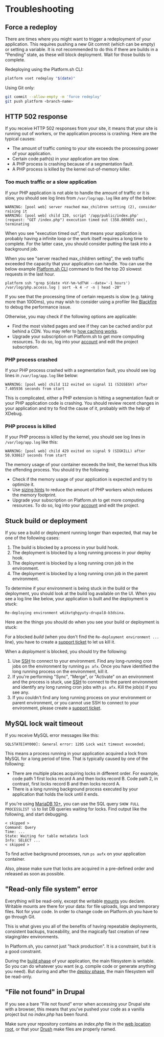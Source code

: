 # Troubleshooting

<!-- toc -->

## Force a redeploy

There are times where you might want to trigger a redeployment of your application. This requires pushing a new Git commit (which can be empty) or setting a variable. It is not recommended to do this if there are builds in a "Pending" state, as these will block deployment. Wait for those builds to complete.

Redeploying using the Platform.sh CLI:
```sh
platform vset redeploy "$(date)"
```

Using Git only:
```sh
git commit --allow-empty -m 'force redeploy'
git push platform <branch-name>
```

## HTTP 502 response

If you receive HTTP 502 responses from your site, it means that your site is running out of workers, or the application process is crashing.  Here are the typical causes:

* The amount of traffic coming to your site exceeds the processing power of your application.
* Certain code path(s) in your application are too slow.
* A PHP process is crashing because of a segmentation fault.
* A PHP process is killed by the kernel out-of-memory killer.

### Too much traffic or a slow application

If your PHP application is not able to handle the amount of traffic or it is slow, you should see log lines from `/var/log/app.log` like any of the below:

```
WARNING: [pool web] server reached max_children setting (2), consider raising it
WARNING: [pool web] child 120, script '/app/public/index.php' (request: "GET /index.php") execution timed out (358.009855 sec), terminating
```

When you see "execution timed out", that means your application is probably having a infinite loop or the work itself requires a long time to complete. For the latter case, you should consider putting the task into a background job.

When you see "server reached max_children setting", the web traffic exceeded the capacity that your application can handle. You can use the below example [Platform.sh CLI](/overview/cli.md) command to find the top 20 slowest requests in the last hour.

```
platform ssh "grep $(date +%Y-%m-%dT%H --date='-1 hours') /var/log/php.access.log | sort -k 4 -r -n | head -20"
```

If you see that the processing time of certain requests is slow (e.g. taking more than 1000ms), you may wish to consider using a profiler like [Blackfire](/administration/integrations/blackfire.md) to debug the performance issue.

Otherwise, you may check if the following options are applicable:

* Find the most visited pages and see if they can be cached and/or put behind a CDN.  You may refer to [how caching works](/configuration/routes/cache.md).
* Upgrade your subscription on Platform.sh to get more computing resources. To do so, log into your [account](https://accounts.platform.sh) and edit the project subscription.

### PHP process crashed

If your PHP process crashed with a segmentation fault, you should see log lines in `/var/log/app.log` like below:

```
WARNING: [pool web] child 112 exited on signal 11 (SIGSEGV) after 7.405936 seconds from start
```

This is complicated, either a PHP extension is hitting a segmentation fault or your PHP application code is crashing. You should review recent changes in your application and try to find the cause of it, probably with the help of XDebug.

### PHP process is killed

If your PHP process is killed by the kernel, you should see log lines in `/var/log/app.log` like this:

```
WARNING: [pool web] child 429 exited on signal 9 (SIGKILL) after 50.938617 seconds from start
```

The memory usage of your container exceeds the limit, the kernel thus kills the offending process. You should try the following:

* Check if the memory usage of your application is expected and try to optimize it.
* Use [sizing hints](https://docs.platform.sh/languages/php.html#php-worker-sizing-hints) to reduce the amount of PHP workers which reduces the memory footprint.
* Upgrade your subscription on Platform.sh to get more computing resources. To do so, log into your [account](https://accounts.platform.sh) and edit the project.


## Stuck build or deployment

If you see a build or deployment running longer than expected, that may be one of the following cases:

1. The build is blocked by a process in your build hook.
2. The deployment is blocked by a long running process in your deploy hook.
3. The deployment is blocked by a long running cron job in the environment.
4. The deployment is blocked by a long running cron job in the parent environment.

To determine if your environment is being stuck in the build or the deployment, you should look at the build log available on the UI. When you see a log line like below, your application is built and the deployment is stuck:

```
Re-deploying environment w6ikvtghgyuty-drupal8-b3dsina.
```

Here are the things you should do when you see your build or deployment is stuck:

For a blocked _build_ (when you don't find the `Re-deployment environment ...` line), you have to create a [support ticket](https://platform.sh/support) to let us kill it.

When a _deployment_ is blocked, you should try the following:

1. Use [SSH](/development/access-site.md) to connect to your environment. Find any long-running cron jobs on the environment by running `ps afx`. Once you have identified the long running process on the environment, kill it.
2. If you're performing "Sync", "Merge", or "Activate" on an environment and the process is stuck, use [SSH](/development/access-site.md) to connect to the parent environment and identify any long running cron jobs with `ps afx`. Kill the job(s) if you see any.
3. If you couldn't find any long running process on your environment or parent environment, or you cannot use SSH to connect to your environment, please create a [support ticket](https://platform.sh/support).


## MySQL lock wait timeout

If you receive MySQL error messages like this:

```
SQLSTATE[HY000]: General error: 1205 Lock wait timeout exceeded;
```

This means a process running in your application acquired a lock from MySQL for a long period of time.  That is typically caused by one of the following:

* There are multiple places acquiring locks in different order. For example, code path 1 first locks record A and then locks record B.  Code path 2, in contrast, first locks record B and then locks record A.
* There is a long running background process executed by your application that holds the lock until it ends.

If you're using [MariaDB 10+](/configuration/services/mysql.md), you can use the SQL query `SHOW FULL PROCESSLIST \G` to list DB queries waiting for locks.  Find output like the following, and start debugging.

```
< skipped >
Command: Query
Time: ...
State: Waiting for table metadata lock
Info: SELECT ...
< skipped >
```

To find active background processes, run `ps aufx` on your application container.

Also, please make sure that locks are acquired in a pre-defined order and released as soon as possible.


## "Read-only file system" error

Everything will be read-only, except the writable [mounts](/configuration/app-containers.md#mounts) you declare.  Writable mounts are there for your data: for file uploads, logs and temporary files. Not for your code.  In order to change code on Platform.sh you have to go through Git.

This is what gives you all of the benefits of having repeatable deployments, consistent backups, traceability, and the magically fast creation of new staging/dev environments.

In Platform.sh, you cannot just "hack production".  It is a constraint, but it is a good constraint.

During the [build phase](/overview/build-deploy.md#building-the-application) of your application, the main filesystem is writable.  So you can do whatever you want (e.g. compile code or generate anything you need).  But during and after the [deploy phase](/overview/build-deploy.md#deploying-the-application), the main filesystem will be read-only.


## "File not found" in Drupal

If you see a bare "File not found" error when accessing your Drupal site with a browser, this means that you've pushed your code as a vanilla project but no *index.php* has been found.

Make sure your repository contains an *index.php* file in the [web location root](/configuration/app-containers.md#locations), or that your [Drush](/frameworks/drupal7/drush.md) make files are properly named.
